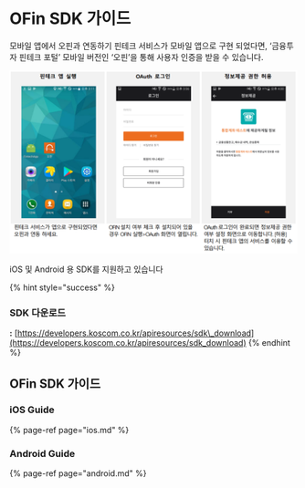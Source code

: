 # OFin SDK 가이드

 모바일 앱에서 오핀과 연동하기 핀테크 서비스가 모바일 앱으로 구현 되었다면, ‘금융투자 핀테크 포털’ 모바일 버전인 ‘오핀’을 통해 사용자 인증을 받을 수 있습니다. 

![](../.gitbook/assets/image%20%2829%29.png)

 iOS 및 Android 용 SDK를 지원하고 있습니다

{% hint style="success" %}
### **SDK 다운로드**

 **:**   [https://developers.koscom.co.kr/apiresources/sdk\_download](https://developers.koscom.co.kr/apiresources/sdk_download)
{% endhint %}

### 

## OFin SDK 가이드

### iOS Guide

{% page-ref page="ios.md" %}

### Android Guide

{% page-ref page="android.md" %}



